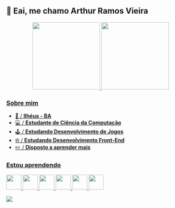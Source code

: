 ## 👋 Eai, me chamo Arthur Ramos Vieira

<div align="center">
    <a href="https://github.com/arthun01">
    <img loading="lazy" height="180em" src="https://github-readme-stats.vercel.app/api?username=arthun01&show_icons=true&theme=radical&include_all_commits=true&count_private=true"/>
    <img loading="lazy" height="180em" src="https://github-readme-stats.vercel.app/api/top-langs/?username=arthun01&layout=compact&langs_count=7&theme=radical"/>

</div>

### Sobre mim

- 📍 / **Ilhéus - BA**
- 💻 / **Estudante de Ciência da Computação**
- 🕹️ / **Estudando Desenvolvimento de Jogos**
- 🌐 / **Estudando Desenvolvimento Front-End**
- ✏️ / **Disposto a aprender mais**

### Estou aprendendo
<img src="https://cdn.jsdelivr.net/gh/devicons/devicon@latest/icons/vscode/vscode-original.svg" width="40" height="40" /> <img loading="lazy" src="https://cdn.jsdelivr.net/gh/devicons/devicon/icons/linux/linux-original.svg" width="40" height="40"/> 
            <img src="https://cdn.jsdelivr.net/gh/devicons/devicon@latest/icons/git/git-original.svg" width="40" height="40" /> 
            <img src="https://cdn.jsdelivr.net/gh/devicons/devicon@latest/icons/github/github-original.svg" width="40" height="40" /> 
            <img src="https://cdn.jsdelivr.net/gh/devicons/devicon@latest/icons/html5/html5-original.svg" width="40" height="40" /> 
            <img src="https://cdn.jsdelivr.net/gh/devicons/devicon@latest/icons/css3/css3-original.svg" width="40" height="40" /> 

<a href="https://www.instagram.com/arthurr_rv/"><img src="(https://img.shields.io/badge/Instagram-%23E4405F.svg?style=for-the-badge&logo=Instagram&logoColor=white)"></a>
